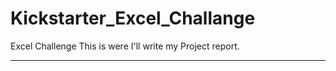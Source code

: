 # Kickstarter_Excel_Challange
Excel Challenge 
This is were I'll write my Project report.

_____________________________________________________________________________________________________________________


